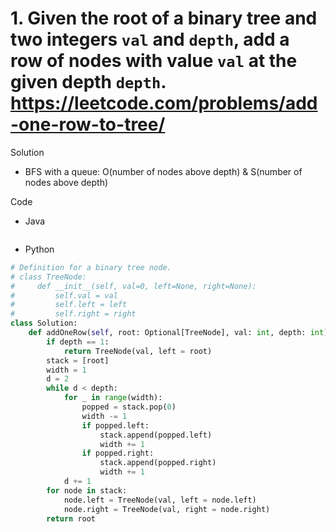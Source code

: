 # 1. Given the root of a binary tree and two integers `val` and `depth`, add a row of nodes with value `val` at the given depth `depth`. https://leetcode.com/problems/add-one-row-to-tree/

Solution

- BFS with a queue: O(number of nodes above depth) & S(number of nodes above depth)

Code

- Java

```java

```

- Python

```python
# Definition for a binary tree node.
# class TreeNode:
#     def __init__(self, val=0, left=None, right=None):
#         self.val = val
#         self.left = left
#         self.right = right
class Solution:
    def addOneRow(self, root: Optional[TreeNode], val: int, depth: int) -> Optional[TreeNode]:
        if depth == 1:
            return TreeNode(val, left = root)
        stack = [root]
        width = 1
        d = 2
        while d < depth:
            for _ in range(width):
                popped = stack.pop(0)
                width -= 1
                if popped.left:
                    stack.append(popped.left)
                    width += 1
                if popped.right:
                    stack.append(popped.right)
                    width += 1
            d += 1
        for node in stack:
            node.left = TreeNode(val, left = node.left)
            node.right = TreeNode(val, right = node.right)
        return root
```
